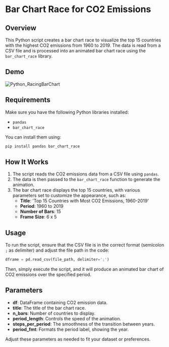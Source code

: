 # Bar Chart Race for CO2 Emissions

## Overview
This Python script creates a bar chart race to visualize the top 15 countries with the highest CO2 emissions from 1960 to 2019. The data is read from a CSV file and is processed into an animated bar chart race using the `bar_chart_race` library.

## Demo
![Python_RacingBarChart](demo/RacingBarChart.gif)

## Requirements
Make sure you have the following Python libraries installed:
- `pandas` 
- `bar_chart_race`

You can install them using:
```bash
pip install pandas bar_chart_race
```

## How It Works
1. The script reads the CO2 emissions data from a CSV file using `pandas`.
2. The data is then passed to the `bar_chart_race` function to generate the animation.
3. The bar chart race displays the top 15 countries, with various parameters set to customize the appearance, such as:
   - **Title**: 'Top 15 Countries with Most CO2 Emissions, 1960-2019'
   - **Period**: 1960 to 2019
   - **Number of Bars**: 15
   - **Frame Size**: 6 x 5

## Usage
To run the script, ensure that the CSV file is in the correct format (semicolon `;` as delimiter) and adjust the file path in the code:
```python
dframe = pd.read_csv(file_path, delimiter=';')
```
Then, simply execute the script, and it will produce an animated bar chart of CO2 emissions over the specified period.

## Parameters
- **df**: DataFrame containing CO2 emission data.
- **title**: The title of the bar chart race.
- **n_bars**: Number of countries to display.
- **period_length**: Controls the speed of the animation.
- **steps_per_period**: The smoothness of the transition between years.
- **period_fmt**: Formats the period label, showing the year.
  
Adjust these parameters as needed to fit your dataset or preferences.
